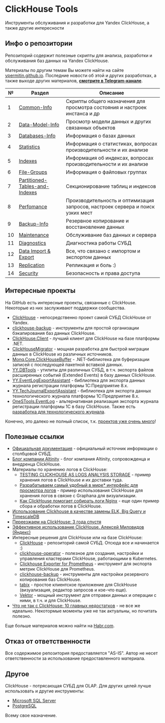 # ClickHouse Tools

Инструменты обслуживания и разработки для Yandex ClickHouse, а также другие интересности

## Инфо о репозитории

Репозиторий содержит полезные скрипты для анализа, разработки и обслуживания баз данных на Yandex ClickHouse.

Материалы по другим темам Вы можете найти на сайте [ypermitin.github.io](https://ypermitin.github.io/).
Последние новости об этой и других разработках, а также выходе других материалов, **[смотрите в Telegram-канале](https://t.me/DevQuietPlace)**.

| № | Раздел | Описание |
| - | ------ | -------- |
| 1 | [Common-Info](CH-Common-Info) | Cкрипты общего назначения для просмотра состояния и настроек инстанса и др |
| 2 | [Data-Model-Info](CH-Data-Model-Info) | Просмотр модели данных и других связанных объектов |
| 3 | [Databases-Info](CH-Databases-Info) | Информация о базах данных |
| 4 | [Statistics](CH-Statistics) | Информация о статистиках, вопросах производительности и их анализе |
| 5 | [Indexes](CH-Indexes) | Информация об индексах, вопросах производительности и их анализе |
| 6 | [File-Groups](CH-File-Groups) | Информация о файловых группах |
| 7 | [Partitioned-Tables-and-Indexes](CH-Partitioned-Tables-and-Indexes) | Секционирование таблиц и индексов |
| 8 | [Perfomance](CH-Perfomance) | Производительность и оптимизация запросов, настроек сервера и поиск узких мест  |
| 9 | [Backup-Info](CH-Backup-Info) | Резервное копирование и восстановление данных |
| 10 | [Maintenance](CH-Maintenance) | Обслуживание баз данных и сервера |
| 11 | [Diagnostics](CH-Diagnostics) | Диагностика работы СУБД |
| 12 | [Data Import & Export](CH-Data-Import-Export) | Все, что связано с импортом и экспортом данных |
| 13 | [Replication](CH-Replication) | Репликация и боль :) |
| 14 | [Security](CH-Security) | Безопасность и права доступа |

## Интересные проекты

На GitHub есть интересные проекты, связанные с ClickHouse. Некоторые из них заслуживают поддержки сообщества.

* [ClickHouse](https://github.com/ClickHouse/ClickHouse) - непосредственно проект самой СУБД ClickHouse от Yandex.
* [clickhouse-backup](https://github.com/AlexAkulov/clickhouse-backup) - инструменты для простой организации бэкапирования баз данных ClickHouse.
* [ClickHouse.Client](https://github.com/DarkWanderer/ClickHouse.Client) - лучший клиент для ClickHouse на базе платформы .NET.
* [ClickHouseMigrator](https://github.com/zlzforever/ClickHouseMigrator) - мощная разработка для быстрой миграции данных в ClickHouse из различных источников.
* [Monq.Core.ClickHouseBuffer](https://github.com/MONQDL/Monq.Core.ClickHouseBuffer) - .NET-библиотека для буферизации записей с последующей пакетной вставкой данных.
* [YY.DBTools](https://github.com/YPermitin/YY.DBTools) - утилиты для различных СУБД, в т.ч. экспорта файлов расширенных событий (Extended Events) в базу данных ClickHouse.
* [YY.EventLogExportAssistant](https://github.com/YPermitin/YY.EventLogExportAssistant) - библиотека для экспорта данных журнала регистрации платформы 1С:Предприятие 8.x.
* [YY.TechJournalExportAssistant](https://github.com/YPermitin/YY.TechJournalExportAssistant) - библиотека для экспорта данных технологического журнала платформы 1С:Предприятие 8.x.
* [OneSTools.EventLog](https://github.com/akpaevj/OneSTools.EventLog) - альтернативная реализация экспорта журнала регистрации платформы 1С в базу ClickHouse. Также есть [разработка для технологического журнала](https://github.com/akpaevj/OneSTools.TechLog).

Конечно, это далеко не полный список, т.к. [проектов уже очень много](https://github.com/search?q=ClickHouse)!

## Полезные ссылки

* [Официальная документация](https://clickhouse.tech/docs/ru//index.html) - официальный источник информации о столбцовой СУБД.
* [Блог компании Altinity](https://altinity.com/blog/) - блог компания Altinity, сопровожденца и внедренца ClickHouse.
* Материалы по хранению логов в ClickHouse:
    * [TESTING CLICKHOUSE AS LOGS ANALYSIS STORAGE](https://blog.luisico.net/2019/03/17/testing_clickhouse_as_logs_analysis_storage/) - пример хранения логов в ClickHouse и их доставки туда.
    * [Разрабатываем самый удобный в мире* интерфейс для просмотра логов](https://m.habr.com/ru/post/512084/) - пример использования ClickHouse для хранения логов в связке с Graphana для визуализации.
    * [Как ClickHouse помогает собирать логи Nginx](https://gon.gl/blog/nginx-log-processing-with-clickhouse/) - еще один пример сбора и обработки логов в ClickHouse.
* [Использование Clickhouse в качестве замены ELK, Big Query и TimescaleDB](https://habr.com/ru/company/ua-hosting/blog/483112/)
* [Переезжаем на ClickHouse: 3 года спустя](https://habr.com/ru/company/oleg-bunin/blog/328784/)
* [Эффективное использование ClickHouse. Алексей Миловидов (Яндекс)](https://habr.com/ru/post/514840/)
* Интересные решения для ClickHouse или на базе ClickHouse:
    * [ClickHouse](https://github.com/ClickHouse/ClickHouse) - репозиторий самой СУБД. Отсюда все и начинается :)
    * [clickhouse-operator](https://github.com/Altinity/clickhouse-operator) - полезное для создания, настройки и управления кластерами ClickHouse, работающими в Kubernetes.
    * [Clickhouse Exporter for Prometheus](https://github.com/ClickHouse/clickhouse_exporter) - инструмент для экспорта метрик ClickHouse для Prometheus.
    * [clickhouse-backup](https://github.com/AlexAkulov/clickhouse-backup) - инструменты для настройки резервного копирования баз ClickHouse.
    * [tabix](https://github.com/tabixio/tabix) - простое клиентское приложение для ClickHouse (визуализация, редактор запросов и кое-что еще).
    * [Vektor](https://github.com/timberio/vector) - мощный инструмент для отправки данных и операции с ними, в т.ч. и для ClickHouse.
* [Что не так с ClickHouse: 10 главных недостатков](https://medium.com/@bigdataschool/что-не-так-с-clickhouse-10-главных-недостатков-6f06b0b0197f) - не все же идеально. Некотормые моменты уже не так актуальны, но почитать полезно.

Еще больше материалов можно найти на [Habr.com](https://habr.com/ru/search/?q=Clickhouse&target_type=posts&flow=&order_by=relevance).

## Отказ от ответственности

Все содержимое репозитория предоставляется "AS-IS". Автор не несет ответственности за использование предоставленного материала.

## Другое

ClickHouse - потрясающая СУБД для OLAP. Для других целей лучше использовать и другие инструменты:

* [Microsoft SQL Server](https://github.com/YPermitin/SQLServerTools)
* [PostgreSQL](https://github.com/YPermitin/PGTools)

Всему свое назначение.
